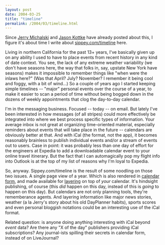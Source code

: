 ```yaml
---
layout: post
date: 2004-03-25
title: "timeline"
permalink: /2004/03/timeline.html
---
```


Since [Jerry Michalski](http://www.sociate.com/blog/archives/2004_02_01_archive.html#107774578416072628) and [Jason Kottke](http://www.kottke.org/remainder/04/03/5276.html) have already posted about this, I figure it's about time I write about [sippey.com/timeline](http://www.sippey.com/timeline/) here.

Living in northern California for the past 13+ years, I've basically given up on any ability I used to have to place events from recent history in any kind of date context. You see, the lack of any extreme weather variability (we don't have seasons here, the way that folks in, say, upstate New York have seasons) makes it impossible to remember things like "when were the inlaws here?" (Was that April? July? November? I remember it being cool and foggy, with a bit of wind...) So a couple of years ago I started keeping simple timelines -- "major" personal events over the course of a year, to make it easier to scan a period of time without being bogged down in the dozens of weekly appointments that clog the day-to-day calendar.

I'm in the messaging business. Focused -- today -- on email. But lately I've been interested in how messages (of all stripes) could more effectively be integrated into where we best process specific types of information. Your average inbox is not great at organizing time-oriented material, especially reminders about events that will take place in the future -- calendars are obviously better at that. And with iCal (the format, not the app), it becomes reasonably brainless to publish individual events and/or a stream of events out to users. Case in point: it was probably less than one day of effort for the engineers at Expedia to add a downloadable calendar event to your online travel itinerary. But the fact that I can automagically pop my flight info into Outlook is at the top of my list of reasons why I'm loyal to Expedia.

So, anyway. Sippey.com/timeline is the result of some noodling on those two issues. A single page view of a year. Which is also rendered in [calendar form](http://sippey.com/timeline/cal/month.php), and made available for [layering](http://sippey.com/timeline/sippey.ics) on top of _your_ calendar. It's hindsight publishing, of course (this _did_ happen on this day, instead of this is _going_ to happen on this day). But calendars are not only planning tools, they're rememberance agents. And layering information like major news stories, weather (a la Jerry's story about his old DayPlanner habits), sports scores and even personal bloggish notations could be an interesting use of the iCal format.

Related question: is anyone doing anything interesting with iCal beyond _event_ data? Are there any "X of the day" publishers providing iCal subscriptions? Any journal-ists spilling their secrets in calendar form, instead of on LiveJournal?